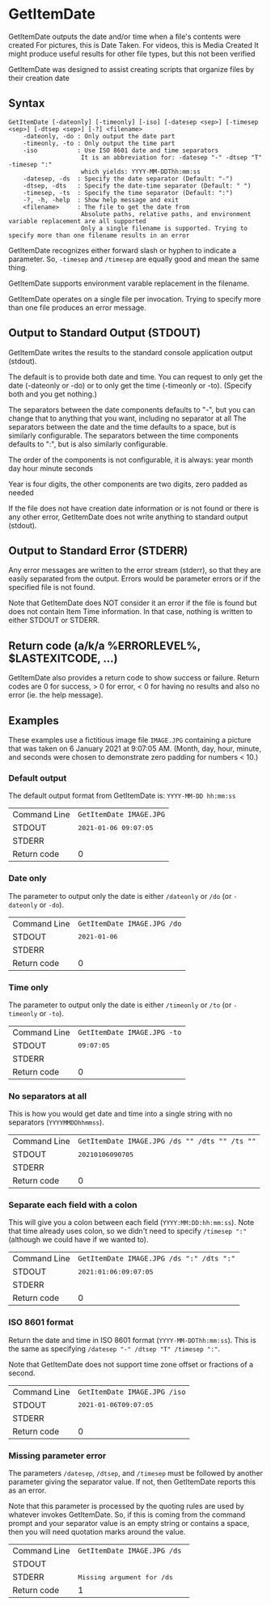 # GetItemDate
GetItemDate outputs the date and/or time when a file's contents were created
For pictures, this is Date Taken. For videos, this is Media Created
It might produce useful results for other file types, but this not been verified
	
GetItemDate was designed to assist creating scripts that organize files by their creation date
	
## Syntax
```
GetItemDate [-dateonly] [-timeonly] [-iso] [-datesep <sep>] [-timesep <sep>] [-dtsep <sep>] [-?] <filename>
	-dateonly, -do : Only output the date part
	-timeonly, -to : Only output the time part
	-iso           : Use ISO 8601 date and time separators
	                It is an abbreviation for: -datesep "-" -dtsep "T"  -timesep ":"
	                which yields: YYYY-MM-DDThh:mm:ss
	-datesep, -ds  : Specify the date separator (Default: "-")
	-dtsep, -dts   : Specify the date-time separator (Default: " ")
	-timesep, -ts  : Specify the time separator (Default: ":")
	-?, -h, -help  : Show help message and exit
	<filename>     : The file to get the date from
	                Absolute paths, relative paths, and environment variable replacement are all supported
	                Only a single filename is supported. Trying to specify more than one filename results in an error
```	

GetItemDate recognizes either forward slash or hyphen to indicate a parameter. So, `-timesep` and `/timesep` are equally good and mean the same thing.

GetItemDate supports environment varable replacement in the filename.

GetItemDate operates on a single file per invocation. Trying to specify more than one file produces an error message.

## Output to Standard Output (STDOUT)
GetItemDate writes the results to the standard console application output (stdout).

The default is to provide both date and time. You can request to only get the date (-dateonly or -do) or to only get the time (-timeonly or -to). (Specify both and you get nothing.)
	
The separators between the date components defaults to "-", but you can change that to anything that you want, including no separator at all
The separators between the date and the time defaults to a space, but is similarly configurable.
The separators between the time components defaults to ":", but is also similarly configurable.
	
The order of the components is not configurable, it is always: year month day hour minute seconds

Year is four digits, the other components are two digits, zero padded as needed
	
If the file does not have creation date information or is not found or there is any other error, GetItemDate does
not write anything to standard output (stdout).
## Output to Standard Error (STDERR)
Any error messages are written to the error stream (stderr), so that they are easily separated from the output. Errors would be parameter errors or if the specified file is not found.

Note that GetItemDate does NOT consider it an error if the file is found but does not contain Item Time information. In that case, nothing is written to either STDOUT or STDERR. 
## Return code (a/k/a %ERRORLEVEL%,  $LASTEXITCODE, ...)	
GetItemDate also provides a return code to show success or failure.
Return codes are 0 for success, > 0 for error, < 0 for having no results and also no error (ie. the help message).

## Examples
These examples use a fictitious image file `IMAGE.JPG` containing a picture that was taken on 6 January 2021 at 9:07:05 AM. (Month, day, hour, minute, and seconds were chosen to demonstrate zero padding for numbers < 10.)

### Default output

The default output format from GetItemDate is:  `YYYY-MM-DD hh:mm:ss`
<table>
	<tr>
		<td>Command Line</td>
		<td>
			<code>GetItemDate IMAGE.JPG</code>
		</td>
	<tr>
		<td>STDOUT</td>
		<td><samp>2021-01-06 09:07:05</samp></td>
	</tr>
	<tr>
		<td>STDERR</td>
		<td></td>
	</tr>
	<tr>
		<td>Return code</td>
		<td>0</td>
	</tr>
</table>

### Date only

The parameter to output only the date is either `/dateonly` or `/do` (or `-dateonly` or `-do`).
<table>
	<tr>
		<td>Command Line</td>
		<td>
			<code>GetItemDate IMAGE.JPG /do</code>
		</td>
	<tr>
		<td>STDOUT</td>
		<td><samp>2021-01-06</samp></td>
	</tr>
	<tr>
		<td>STDERR</td>
		<td></td>
	</tr>
	<tr>
		<td>Return code</td>
		<td>0</td>
	</tr>
</table>

### Time only

The parameter to output only the date is either `/timeonly` or `/to` (or `-timeonly` or `-to`).
<table>
	<tr>
		<td>Command Line</td>
		<td>
			<code>GetItemDate IMAGE.JPG -to</code>
		</td>
	<tr>
		<td>STDOUT</td>
		<td><samp>09:07:05</samp></td>
	</tr>
	<tr>
		<td>STDERR</td>
		<td></td>
	</tr>
	<tr>
		<td>Return code</td>
		<td>0</td>
	</tr>
</table>

### No separators at all

This is how you would get date and time into a single string with no separators (`YYYYMMDDhhmmss`).
<table>
	<tr>
		<td>Command Line</td>
		<td>
			<code>GetItemDate IMAGE.JPG /ds "" /dts "" /ts ""</code>
		</td>
	<tr>
		<td>STDOUT</td>
		<td><samp>20210106090705</samp></td>
	</tr>
	<tr>
		<td>STDERR</td>
		<td></td>
	</tr>
	<tr>
		<td>Return code</td>
		<td>0</td>
	</tr>
</table>

### Separate each field with a colon

This will give you a colon between each field (`YYYY:MM:DD:hh:mm:ss`). Note that time already uses colon, so we didn't need to specify `/timesep ":"` (although we could have if we wanted to).
<table>
	<tr>
		<td>Command Line</td>
		<td>
			<code>GetItemDate IMAGE.JPG /ds ":" /dts ":"</code>
		</td>
	<tr>
		<td>STDOUT</td>
		<td><samp>2021:01:06:09:07:05</samp></td>
	</tr>
	<tr>
		<td>STDERR</td>
		<td></td>
	</tr>
	<tr>
		<td>Return code</td>
		<td>0</td>
	</tr>
</table>

### ISO 8601 format

Return the date and time in ISO 8601 format (`YYYY-MM-DDThh:mm:ss`). This is the same as specifying `/datesep "-" /dtsep "T" /timesep ":"`.

Note that GetItemDate does not support time zone offset or fractions of a second.
<table>
	<tr>
		<td>Command Line</td>
		<td>
			<code>GetItemDate IMAGE.JPG /iso</code>
		</td>
	<tr>
		<td>STDOUT</td>
		<td><samp>2021-01-06T09:07:05</samp></td>
	</tr>
	<tr>
		<td>STDERR</td>
		<td></td>
	</tr>
	<tr>
		<td>Return code</td>
		<td>0</td>
	</tr>
</table>

### Missing parameter error

The parameters `/datesep`, `/dtsep`, and `/timesep` must be followed by another parameter giving the separator value. If not, then GetItemDate reports this as an error.

Note that this parameter is processed by the quoting rules are used by whatever invokes GetItemDate.  So, if this is coming from the command prompt and your separator value is an empty string or contains a space, then you will need quotation marks around the value.
<table>
	<tr>
		<td>Command Line</td>
		<td>
			<code>GetItemDate IMAGE.JPG /ds </code>
		</td>
	<tr>
		<td>STDOUT</td>
		<td></td>
	</tr>
	<tr>
		<td>STDERR</td>
		<td><samp>Missing argument for /ds</same></td>
	</tr>
	<tr>
		<td>Return code</td>
		<td>1</td>
	</tr>
</table>
